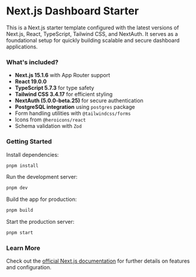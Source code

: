 # Next.js Dashboard Starter

This is a Next.js starter template configured with the latest versions of Next.js, React, TypeScript, Tailwind CSS, and NextAuth. It serves as a foundational setup for quickly building scalable and secure dashboard applications.

### What's included?
- **Next.js 15.1.6** with App Router support
- **React 19.0.0**
- **TypeScript 5.7.3** for type safety
- **Tailwind CSS 3.4.17** for efficient styling
- **NextAuth (5.0.0-beta.25)** for secure authentication
- **PostgreSQL integration** using `postgres` package
- Form handling utilities with `@tailwindcss/forms`
- Icons from `@heroicons/react`
- Schema validation with `Zod`

### Getting Started

Install dependencies:
```bash
pnpm install
```

Run the development server:
```bash
pnpm dev
```

Build the app for production:
```bash
pnpm build
```

Start the production server:
```bash
pnpm start
```

### Learn More

Check out the [official Next.js documentation](https://nextjs.org/docs) for further details on features and configuration.
